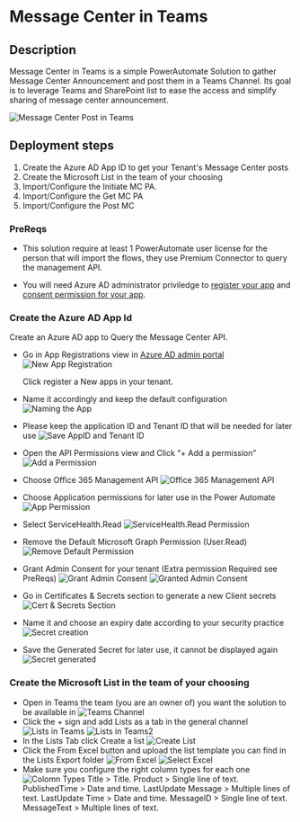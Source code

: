 # Message Center in Teams

## Description

Message Center in Teams is a simple PowerAutomate Solution to gather Message Center Announcement and post them in a Teams Channel.
Its goal is to leverage Teams and SharePoint list to ease the access and simplify sharing of message center announcement.

![Message Center Post in Teams](https://github.com/ericsche/MCinTeams/blob/main/Screenshots/Picture1.png)

## Deployment steps

1. Create the Azure AD App ID to get your Tenant's Message Center posts
2. Create the Microsoft List in the team of your choosing
3. Import/Configure the Initiate MC PA.
4. Import/Configure the Get MC PA
5. Import/Configure the Post MC  

### PreReqs

- This solution require at least 1 PowerAutomate user license for the person that will import the flows, they use Premium Connector to query the management API.

- You will need Azure AD administrator priviledge to [register your app](https://docs.microsoft.com/en-us/azure/active-directory/develop/howto-create-service-principal-portal#permissions-required-for-registering-an-app) and [consent permission for your app](https://docs.microsoft.com/en-us/azure/active-directory/manage-apps/grant-admin-consent#grant-admin-consent-in-app-registrations).

### Create the Azure AD App Id

Create an Azure AD app to Query the Message Center API.

- Go in App Registrations view in [Azure AD admin portal](https://aad.portal.azure.com/#blade/Microsoft_AAD_IAM/ActiveDirectoryMenuBlade/RegisteredApps)
    ![New App Registration](https://github.com/ericsche/MCinTeams/blob/main/Screenshots/Picture2.png)

    Click register a New apps in your tenant.
- Name it accordingly and keep the default configuration
   ![Naming the App](https://github.com/ericsche/MCinTeams/blob/main/Screenshots/Picture3.png)
- Please keep the application ID and Tenant ID that will be needed for later use
   ![Save AppID and Tenant ID](https://github.com/ericsche/MCinTeams/blob/main/Screenshots/Picture4.png)
- Open the API Permissions view and Click “+ Add a permission”
   ![Add a Permission](https://github.com/ericsche/MCinTeams/blob/main/Screenshots/Picture5.png)
- Choose Office 365 Management API
   ![Office 365 Management API](https://github.com/ericsche/MCinTeams/blob/main/Screenshots/Picture6.png)
- Choose Application permissions for later use in the Power Automate
   ![App Permission](https://github.com/ericsche/MCinTeams/blob/main/Screenshots/Picture7.png)
- Select ServiceHealth.Read
   ![ServiceHealth.Read Permission](https://github.com/ericsche/MCinTeams/blob/main/Screenshots/Picture8.png)
- Remove the Default Microsoft Graph Permission (User.Read)
   ![Remove Default Permission](https://github.com/ericsche/MCinTeams/blob/main/Screenshots/Picture9.png)
- Grant Admin Consent for your tenant (Extra permission Required see PreReqs)
  ![Grant Admin Consent](https://github.com/ericsche/MCinTeams/blob/main/Screenshots/Picture10.png)
  ![Granted Admin Consent](https://github.com/ericsche/MCinTeams/blob/main/Screenshots/Picture11.png)
- Go in Certificates & Secrets section to generate a new Client secrets
  ![Cert & Secrets Section](https://github.com/ericsche/MCinTeams/blob/main/Screenshots/Picture12.png)
- Name it and choose an expiry date according to your security practice
  ![Secret creation](https://github.com/ericsche/MCinTeams/blob/main/Screenshots/Picture13.png)
- Save the Generated Secret for later use, it cannot be displayed again
  ![Secret generated](https://github.com/ericsche/MCinTeams/blob/main/Screenshots/Picture14.png)

### Create the Microsoft List in the team of your choosing

- Open in Teams the team (you are an owner of) you want the solution to be available in
  ![Teams Channel](https://github.com/ericsche/MCinTeams/blob/main/Screenshots/Picture16.png)
- Click the + sign and add Lists as a tab in the general channel
  ![Lists in Teams](https://github.com/ericsche/MCinTeams/blob/main/Screenshots/Picture17.png)
  ![Lists in Teams2](https://github.com/ericsche/MCinTeams/blob/main/Screenshots/Picture18.png)
- In the Lists Tab click Create a list
  ![Create List](https://github.com/ericsche/MCinTeams/blob/main/Screenshots/Picture19.png)
- Click the From Excel button and upload the list template you can find in the Lists Export folder
  ![From Excel](https://github.com/ericsche/MCinTeams/blob/main/Screenshots/Picture20.png)
  ![Select Excel](https://github.com/ericsche/MCinTeams/blob/main/Screenshots/Picture22.png)
- Make sure you configure the right column types for each one
  ![Colomn Types](https://github.com/ericsche/MCinTeams/blob/main/Screenshots/Picture23.png)
    Title > Title.
    Product > Single line of text.
    PublishedTime > Date and time.
    LastUpdate Message > Multiple lines of text.
    LastUpdate Time > Date and time.
    MessageID > Single line of text.
    MessageText > Multiple lines of text.
